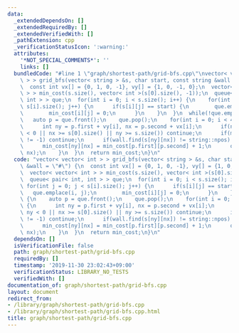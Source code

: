 ```yaml
---
data:
  _extendedDependsOn: []
  _extendedRequiredBy: []
  _extendedVerifiedWith: []
  _pathExtension: cpp
  _verificationStatusIcon: ':warning:'
  attributes:
    '*NOT_SPECIAL_COMMENTS*': ''
    links: []
  bundledCode: "#line 1 \"graph/shortest-path/grid-bfs.cpp\"\nvector< vector< int\
    \ > > grid_bfs(vector< string > &s, char start, const string &wall = \"#\") {\n\
    \  const int vx[] = {0, 1, 0, -1}, vy[] = {1, 0, -1, 0};\n  vector< vector< int\
    \ > > min_cost(s.size(), vector< int >(s[0].size(), -1));\n  queue< pair< int,\
    \ int > > que;\n  for(int i = 0; i < s.size(); i++) {\n    for(int j = 0; j <\
    \ s[i].size(); j++) {\n      if(s[i][j] == start) {\n        que.emplace(i, j);\n\
    \        min_cost[i][j] = 0;\n      }\n    }\n  }\n  while(!que.empty()) {\n \
    \   auto p = que.front();\n    que.pop();\n    for(int i = 0; i < 4; i++) {\n\
    \      int ny = p.first + vy[i], nx = p.second + vx[i];\n      if(nx < 0 || ny\
    \ < 0 || nx >= s[0].size() || ny >= s.size()) continue;\n      if(min_cost[ny][nx]\
    \ != -1) continue;\n      if(wall.find(s[ny][nx]) != string::npos) continue;\n\
    \      min_cost[ny][nx] = min_cost[p.first][p.second] + 1;\n      que.emplace(ny,\
    \ nx);\n    }\n  }\n  return min_cost;\n}\n"
  code: "vector< vector< int > > grid_bfs(vector< string > &s, char start, const string\
    \ &wall = \"#\") {\n  const int vx[] = {0, 1, 0, -1}, vy[] = {1, 0, -1, 0};\n\
    \  vector< vector< int > > min_cost(s.size(), vector< int >(s[0].size(), -1));\n\
    \  queue< pair< int, int > > que;\n  for(int i = 0; i < s.size(); i++) {\n   \
    \ for(int j = 0; j < s[i].size(); j++) {\n      if(s[i][j] == start) {\n     \
    \   que.emplace(i, j);\n        min_cost[i][j] = 0;\n      }\n    }\n  }\n  while(!que.empty())\
    \ {\n    auto p = que.front();\n    que.pop();\n    for(int i = 0; i < 4; i++)\
    \ {\n      int ny = p.first + vy[i], nx = p.second + vx[i];\n      if(nx < 0 ||\
    \ ny < 0 || nx >= s[0].size() || ny >= s.size()) continue;\n      if(min_cost[ny][nx]\
    \ != -1) continue;\n      if(wall.find(s[ny][nx]) != string::npos) continue;\n\
    \      min_cost[ny][nx] = min_cost[p.first][p.second] + 1;\n      que.emplace(ny,\
    \ nx);\n    }\n  }\n  return min_cost;\n}\n"
  dependsOn: []
  isVerificationFile: false
  path: graph/shortest-path/grid-bfs.cpp
  requiredBy: []
  timestamp: '2019-11-30 23:02:43+09:00'
  verificationStatus: LIBRARY_NO_TESTS
  verifiedWith: []
documentation_of: graph/shortest-path/grid-bfs.cpp
layout: document
redirect_from:
- /library/graph/shortest-path/grid-bfs.cpp
- /library/graph/shortest-path/grid-bfs.cpp.html
title: graph/shortest-path/grid-bfs.cpp
---
```

